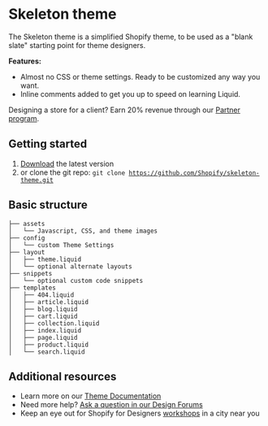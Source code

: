 Skeleton theme
============

The Skeleton theme is a simplified Shopify theme, to be used as a "blank slate" starting point for theme designers.

<b>Features:</b>
- Almost no CSS or theme settings. Ready to be customized any way you want. 
- Inline comments added to get you up to speed on learning Liquid.


Designing a store for a client? Earn 20% revenue through our <a href="http://www.shopify.com/partners">Partner program<a/>.


Getting started
---------------------
1. <a href="https://github.com/Shopify/skeleton-theme/archive/master.zip">Download</a> the latest version
2. or clone the git repo: <code>git clone https://github.com/Shopify/skeleton-theme.git</code>


Basic structure
---------------
```
├── assets
│   └── Javascript, CSS, and theme images
├── config
│   └── custom Theme Settings
├── layout
│   ├── theme.liquid
│   └── optional alternate layouts
├── snippets
│   └── optional custom code snippets
├── templates
│   ├── 404.liquid
│   ├── article.liquid
│   ├── blog.liquid
│   ├── cart.liquid
│   ├── collection.liquid
│   ├── index.liquid
│   ├── page.liquid
│   ├── product.liquid
│   └── search.liquid
```

Additional resources
---------------------
- Learn more on our <a href="http://wiki.shopify.com/Main_Page">Theme Documentation</a>
- Need more help? <a href="http://ecommerce.shopify.com/c/ecommerce-design">Ask a question in our Design Forums</a>
- Keep an eye out for Shopify for Designers <a href="http://meetup.shopify.com/">workshops</a> in a city near you
